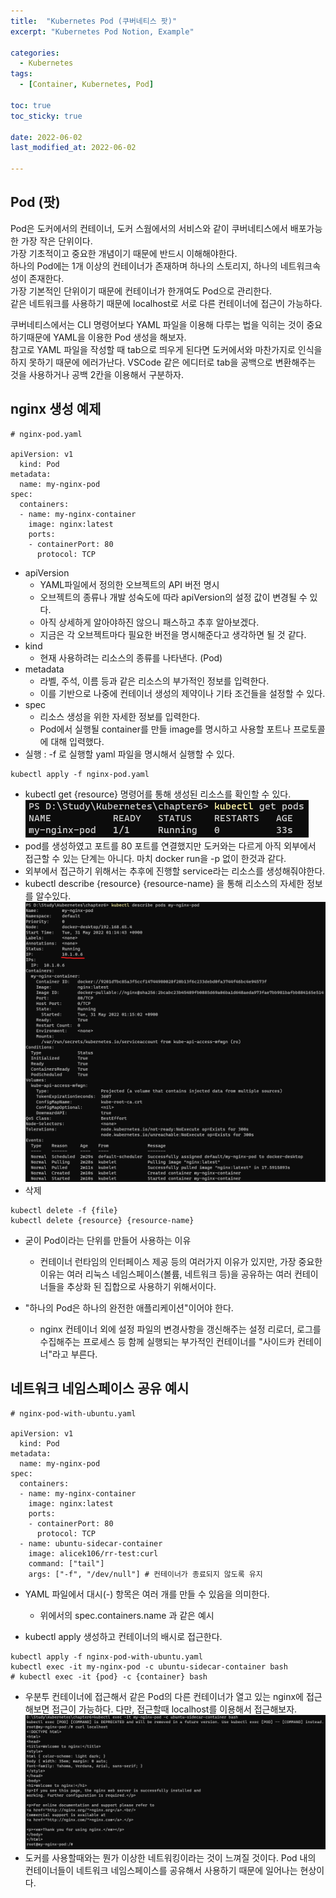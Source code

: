 ```yaml
---
title:  "Kubernetes Pod (쿠버네티스 팟)"
excerpt: "Kubernetes Pod Notion, Example"

categories:
  - Kubernetes
tags:
  - [Container, Kubernetes, Pod]

toc: true
toc_sticky: true
 
date: 2022-06-02
last_modified_at: 2022-06-02

---
```


## Pod (팟)
Pod은 도커에서의 컨테이너, 도커 스웜에서의 서비스와 같이 쿠버네티스에서 배포가능한 가장 작은 단위이다.<br>
가장 기초적이고 중요한 개념이기 때문에 반드시 이해해야한다.<br>
하나의 Pod에는 1개 이상의 컨테이너가 존재하며 하나의 스토리지, 하나의 네트워크속성이 존재한다.<br>
가장 기본적인 단위이기 때문에 컨테이너가 한개여도 Pod으로 관리한다.<br>
같은 네트워크를 사용하기 때문에 localhost로 서로 다른 컨테이너에 접근이 가능하다.<br>

쿠버네티스에서는 CLI 명령어보다 YAML 파일을 이용해 다루는 법을 익히는 것이 중요하기때문에 YAML을 이용한 Pod 생성을 해보자.<br>
참고로 YAML 파일을 작성할 때 tab으로 띄우게 된다면 도커에서와 마찬가지로 인식을 하지 못하기 때문에 에러가난다. VSCode 같은 에디터로 tab을 공백으로 변환해주는 것을 사용하거나 공백 2칸을 이용해서 구분하자.

## nginx 생성 예제
```
# nginx-pod.yaml

apiVersion: v1
  kind: Pod
metadata:
  name: my-nginx-pod
spec:
  containers:
  - name: my-nginx-container
    image: nginx:latest
    ports:
    - containerPort: 80
      protocol: TCP
```
- apiVersion
  - YAML파일에서 정의한 오브젝트의 API 버전 명시
  - 오브젝트의 종류나 개발 성숙도에 따라 apiVersion의 설정 값이 변경될 수 있다.
  - 아직 상세하게 알아야하진 않으니 패스하고 추후 알아보겠다.
  - 지금은 각 오브젝트마다 필요한 버전을 명시해준다고 생각하면 될 것 같다.
- kind
  - 현재 사용하려는 리소스의 종류를 나타낸다. (Pod)
- metadata
  - 라벨, 주석, 이름 등과 같은 리소스의 부가적인 정보를 입력한다.
  - 이를 기반으로 나중에 컨테이너 생성의 제약이나 기타 조건들을 설정할 수 있다.
- spec
  - 리소스 생성을 위한 자세한 정보를 입력한다.
  - Pod에서 실행될 container를 만들 image를 명시하고 사용할 포트나 프로토콜에 대해 입력했다.
- 실행 : -f 로 실행할 yaml 파일을 명시해서 실행할 수 있다.
```
kubectl apply -f nginx-pod.yaml
```
- kubectl get {resource} 명령어를 통해 생성된 리소스를 확인할 수 있다.
![Pod 생성 확인](../../../assets/images/container/kubenetes/kubectl_get_pods.png)
- pod를 생성하였고 포트를 80 포트를 연결했지만 도커와는 다르게 아직 외부에서 접근할 수 있는 단계는 아니다. 마치 docker run을 -p 없이 한것과 같다.
- 외부에서 접근하기 위해서는 추후에 진행할 service라는 리소스를 생성해줘야한다.
- kubectl describe {resource} {resource-name} 을 통해 리소스의 자세한 정보를 알수있다.
![my-nginx-pod describe](../../../assets/images/container/kubenetes/kubectl-describe-pods-mynginxpod.png)
- 삭제
```
kubectl delete -f {file}
kubectl delete {resource} {resource-name}
```
- 굳이 Pod이라는 단위를 만들어 사용하는 이유
  - 컨테이너 런타임의 인터페이스 제공 등의 여러가지 이유가 있지만, 가장 중요한 이유는 여러 리눅스 네임스페이스(볼륨, 네트워크 등)을 공유하는 여러 컨테이너들을 추상화 된 집합으로 사용하기 위해서이다.

- "하나의 Pod은 하나의 완전한 애플리케이션"이어야 한다.
  - nginx 컨테이너 외에 설정 파일의 변경사항을 갱신해주는 설정 리로더, 로그를 수집해주는 프로세스 등 함께 실행되는 부가적인 컨테이너를 "사이드카 컨테이너"라고 부른다.

## 네트워크 네임스페이스 공유 예시
```
# nginx-pod-with-ubuntu.yaml

apiVersion: v1
  kind: Pod
metadata:
  name: my-nginx-pod
spec:
  containers:
  - name: my-nginx-container
    image: nginx:latest
    ports:
    - containerPort: 80
      protocol: TCP
  - name: ubuntu-sidecar-container
    image: alicek106/rr-test:curl
    command: ["tail"]
    args: ["-f", "/dev/null"] # 컨테이너가 종료되지 않도록 유지
```
- YAML 파일에서 대시(-) 항목은 여러 개를 만들 수 있음을 의미한다.
  - 위에서의 spec.containers.name 과 같은 예시
  
- kubectl apply 생성하고 컨테이너의 배시로 접근한다.
```
kubectl apply -f nginx-pod-with-ubuntu.yaml
kubectl exec -it my-nginx-pod -c ubuntu-sidecar-container bash
# kubectl exec -it {pod} -c {container} bash
```
- 우분투 컨테이너에 접근해서 같은 Pod의 다른 컨테이너가 열고 있는 nginx에 접근해보면 접근이 가능하다. 다만, 접근할때 localhost를 이용해서 접근해보자.
![my-nginx-pod describe](../../../assets/images/container/kubenetes/ubuntu-nginx-access.png)
- 도커를 사용할때와는 뭔가 이상한 네트워킹이라는 것이 느껴질 것이다. Pod 내의 컨테이너들이 네트워크 네임스페이스를 공유해서 사용하기 때문에 일어나는 현상이다.